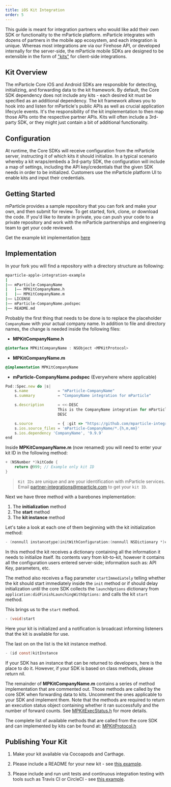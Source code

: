 ```yaml
---
title: iOS Kit Integration
order: 5
---
```


This guide is meant for integration partners who would like add their own SDK or functionality to the mParticle platform. mParticle integrates with dozens of partners in the mobile app ecosystem, and each integration is unique. Whereas most integrations are via our Firehose API, or developed internally for the server-side, the mParticle mobile SDKs are designed to be extensible in the form of ["kits"](/developers/sdk/ios/getting-started/#get-the-sdk) for client-side integrations.

## Kit Overview

The mParticle Core iOS and Android SDKs are responsible for detecting, initializing, and forwarding data to the kit framework. By default, the Core SDK dependency does not include any kits - each desired kit must be specified as an additional dependency. The kit framework allows you to hook into and listen for mParticle's public APIs as well as crucial application lifecycle events. It's the responsibility of the kit implementation to then map those APIs onto the respective partner APIs. Kits will often include a 3rd-party SDK, or they might just contain a bit of additional functionality.

## Configuration

At runtime, the Core SDKs will receive configuration from the mParticle server, instructing it of which kits it should initialize. In a typical scenario whereby a kit wraps/embeds a 3rd-party SDK, the configuration will include a map of settings, including the API key/credentials that the given SDK needs in order to be initialized. Customers use the mParticle platform UI to enable kits and input their credentials.

## Getting Started

mParticle provides a sample repository that you can fork and make your own, and then submit for review. To get started, fork, clone, or download the code. If you'd like to iterate in private, you can push your code to a private repository and work with the mParticle partnerships and engineering team to get your code reviewed.

Get the example kit implementation [here](https://github.com/mparticle-integrations/mparticle-apple-integration-example)

## Implementation

In your fork you will find a repository with a directory structure as following:

```sh
mparticle-apple-integration-example
|
|–– mParticle-CompanyName
|   |–– MPKitCompanyName.h
|   |–– MPKitCompanyName.m
|–– LICENSE
|–– mParticle-CompanyName.podspec
|–– README.md
```

Probably the first thing that needs to be done is to replace the placeholder `CompanyName` with your actual company name. In addition to file and directory names, the change is needed inside the following files:

* **MPKitCompanyName.h**
```objectivec
@interface MPKitCompanyName : NSObject <MPKitProtocol>
```
* **MPKitCompanyName.m**
```objectivec
@implementation MPKitCompanyName
```
* **mParticle-CompanyName.podspec** (Everywhere where applicable)
```javascript
Pod::Spec.new do |s|
    s.name             = "mParticle-CompanyName"
    s.summary          = "CompanyName integration for mParticle"

    s.description      = <<-DESC
                       This is the CompanyName integration for mParticle.
                       DESC

    s.source           = { :git => "https://github.com/mparticle-integrations/mparticle-apple-integration-companyname.git", :tag => s.version.to_s }
    s.ios.source_files = 'mParticle-CompanyName/*.{h,m,mm}'
    s.ios.dependency 'CompanyName', '9.9.9'
end
```

Inside **MPKitCompanyName.m** (now renamed) you will need to enter your kit ID in the following method:
```objectivec
+ (NSNumber *)kitCode {
    return @999; // Example only kit ID
}
```

> `Kit IDs` are unique and are your identification with mParticle services. Email partner-integrations@mparticle.com to get your `kit ID`.

Next we have three method with a barebones implementation:

1. The **initialization** method
2. The **start** method
3. The **kit instance** method

Let's take a look at each one of them beginning with the kit initialization method:

```objectivec
- (nonnull instancetype)initWithConfiguration:(nonnull NSDictionary *)configuration startImmediately:(BOOL)startImmediately
```

In this method the kit receives a dictionary containing all the information it needs to initialize itself. Its contents vary from kit-to-kit, however it contains all the configuration users entered server-side; information such as: API Key, parameters, etc.

The method also receives a flag parameter `startImmediately` telling whether the kit should start immediately inside the `init` method or if should delay initialization until the core SDK collects the `launchOptions` dictionary from `application:didFinishLaunchingWithOptions:` and calls the kit `start` method.

This brings us to the `start` method.

```objectivec
- (void)start
```

Here your kit is initialized and a notification is broadcast informing listeners that the kit is available for use.

The last on on the list is the kit instance method.

```objectivec
- (id const)kitInstance
```

If your SDK has an instance that can be returned to developers, here is the place to do it. However, if your SDK is based on class methods, please return nil.

The remainder of **MPKitCompanyName.m** contains a series of method implementation that are commented out. Those methods are called by the core SDK when forwarding data to kits. Uncomment the ones applicable to your SDK and implement them. Note that the methods are required to return an execution status object containing whether it ran successfully and the number of forward counts. See [MPKitExecStatus.h](https://github.com/mParticle/mparticle-apple-sdk/blob/master/mParticle-Apple-SDK/Kits/MPKitExecStatus.h) for more details.

The complete list of available methods that are called from the core SDK and can implemented by kits can be found at: [MPKitProtocol.h](https://github.com/mParticle/mparticle-apple-sdk/blob/master/mParticle-Apple-SDK/Kits/MPKitProtocol.h)

## Publishing Your Kit

1. Make your kit available via Cocoapods and Carthage.

2. Please include a README for your new kit - see [this example](https://github.com/mparticle-integrations/mparticle-android-integration-leanplum/blob/master/README.md).

3. Please include and run unit tests and continuous integration testing with tools such as Travis CI or CircleCI - see [this example](https://github.com/mparticle-integrations/mparticle-apple-integration-appsflyer/blob/master/mParticle_AppsFlyerTests/mParticle_AppsFlyerTests.m).